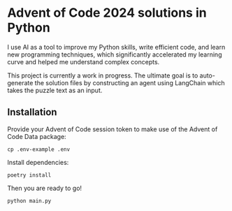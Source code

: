 # Advent of Code 2024 solutions in Python

I use AI as a tool to improve my Python skills, write efficient code, and learn new programming techniques, which significantly accelerated my learning curve and helped me understand complex concepts.

This project is currently a work in progress. The ultimate goal is to auto-generate the solution files by constructing an agent using LangChain which takes the puzzle text as an input.

## Installation

Provide your Advent of Code session token to make use of the Advent of Code Data package:
```shell
cp .env-example .env
```

Install dependencies:
```shell
poetry install
```

Then you are ready to go!
```shell
python main.py
```
